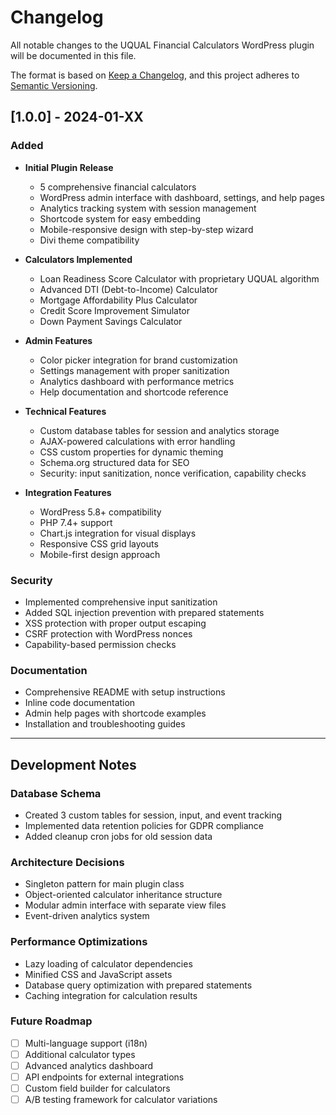 # Changelog

All notable changes to the UQUAL Financial Calculators WordPress plugin will be documented in this file.

The format is based on [Keep a Changelog](https://keepachangelog.com/en/1.0.0/), and this project adheres to [Semantic Versioning](https://semver.org/spec/v2.0.0.html).

## [1.0.0] - 2024-01-XX

### Added
- **Initial Plugin Release**
  - 5 comprehensive financial calculators
  - WordPress admin interface with dashboard, settings, and help pages
  - Analytics tracking system with session management
  - Shortcode system for easy embedding
  - Mobile-responsive design with step-by-step wizard
  - Divi theme compatibility
  
- **Calculators Implemented**
  - Loan Readiness Score Calculator with proprietary UQUAL algorithm
  - Advanced DTI (Debt-to-Income) Calculator
  - Mortgage Affordability Plus Calculator
  - Credit Score Improvement Simulator
  - Down Payment Savings Calculator

- **Admin Features**
  - Color picker integration for brand customization
  - Settings management with proper sanitization
  - Analytics dashboard with performance metrics
  - Help documentation and shortcode reference

- **Technical Features**
  - Custom database tables for session and analytics storage
  - AJAX-powered calculations with error handling
  - CSS custom properties for dynamic theming
  - Schema.org structured data for SEO
  - Security: input sanitization, nonce verification, capability checks

- **Integration Features**
  - WordPress 5.8+ compatibility
  - PHP 7.4+ support
  - Chart.js integration for visual displays
  - Responsive CSS grid layouts
  - Mobile-first design approach

### Security
- Implemented comprehensive input sanitization
- Added SQL injection prevention with prepared statements
- XSS protection with proper output escaping
- CSRF protection with WordPress nonces
- Capability-based permission checks

### Documentation
- Comprehensive README with setup instructions
- Inline code documentation
- Admin help pages with shortcode examples
- Installation and troubleshooting guides

---

## Development Notes

### Database Schema
- Created 3 custom tables for session, input, and event tracking
- Implemented data retention policies for GDPR compliance
- Added cleanup cron jobs for old session data

### Architecture Decisions
- Singleton pattern for main plugin class
- Object-oriented calculator inheritance structure
- Modular admin interface with separate view files
- Event-driven analytics system

### Performance Optimizations
- Lazy loading of calculator dependencies
- Minified CSS and JavaScript assets
- Database query optimization with prepared statements
- Caching integration for calculation results

### Future Roadmap
- [ ] Multi-language support (i18n)
- [ ] Additional calculator types
- [ ] Advanced analytics dashboard
- [ ] API endpoints for external integrations
- [ ] Custom field builder for calculators
- [ ] A/B testing framework for calculator variations